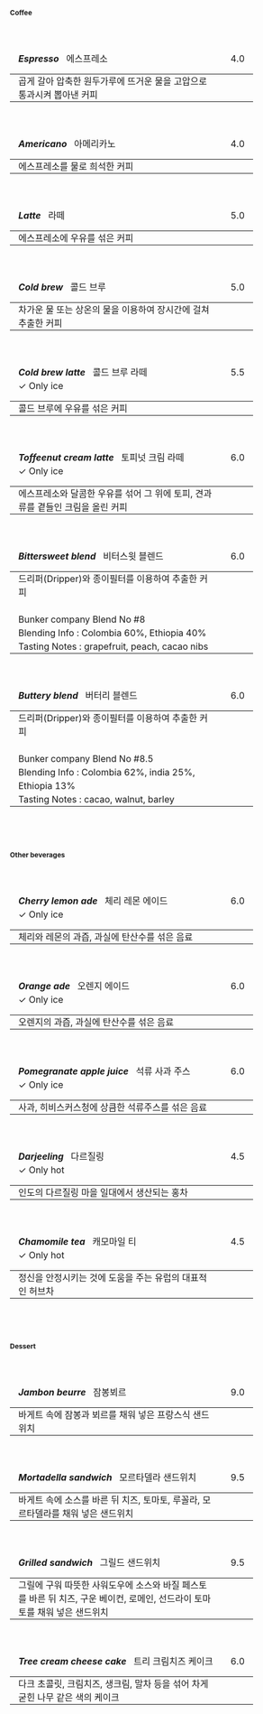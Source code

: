 <style>
  table {
      border-collapse: collapse;
      text-align: left;
      line-height: 1.5;
  }
  table, tr, td {
    border: none;
  }
  table, tr, td, thead, tbody{
    width: 100%;
  }
  table thead th {
      /*text-align: center;*/
      padding: 15px;
      font-weight: normal;
      vertical-align: top;
      border: none;
      /*color: #1b3453;*/
      /*border-top: 2px solid #1b3453;*/
      /*border-bottom: 2px solid;*/
  }
  table tbody th {
      padding: 0px 10px;
      /*font-weight: bold;*/
      vertical-align: top;
      border: none;
      /*border-bottom: 1px solid #ccc;
      background: #f3f6f7;*/
  }
  table td {
      padding: 0px 15px;
      vertical-align: bottom;
      background-color: var(--c-bg);
      /*border-bottom: 1px solid #ccc;*/
  }
  table h2, table h3, table h4, table h5, table h6 {
    display: inline;
  }
  h1, h2 {
    border-bottom: none;
  }
  body {
        font-size: 12px;
  }
</style>
<br/>

#### Coffee
<br/>

|<h5>Espresso</h5> &nbsp; 에스프레소                              |4.0  |
|:---------------------------------------------------------------|----:|
|곱게 갈아 압축한 원두가루에 뜨거운 물을 고압으로 통과시켜 뽑아낸 커피|     |
<br/>

|<h5>Americano</h5> &nbsp; 아메리카노                             |4.0  |
|:---------------------------------------------------------------|----:|
|에스프레소를 물로 희석한 커피                                     |      |
<br/>

|<h5>Latte</h5> &nbsp; 라떼                                      |5.0  |
|:---------------------------------------------------------------|----:|
|에스프레소에 우유를 섞은 커피                                     |     |
<br/>

|<h5>Cold brew</h5> &nbsp; 콜드 브루                              |5.0  |
|:---------------------------------------------------------------|----:|
|차가운 물 또는 상온의 물을 이용하여 장시간에 걸쳐 추출한 커피        |     |
<br/>

|<h5>Cold brew latte</h5> &nbsp; 콜드 브루 라떼<br/>✓ Only ice  |5.5  |
|:---------------------------------------------------------------|----:|
|콜드 브루에 우유를 섞은 커피                                       |     |
<br/>

|<h5>Toffeenut cream latte</h5> &nbsp; 토피넛 크림 라떼<br/>✓ Only ice |6.0  |
|:---------------------------------------------------------------|----:|
|에스프레소와 달콤한 우유를 섞어 그 위에 토피, 견과류를 곁들인 크림을 올린 커피 |     |
<br/>

|<h5>Bittersweet blend</h5> &nbsp; 비터스윗 블렌드                 |6.0  |
|:---------------------------------------------------------------|----:|
|드리퍼(Dripper)와 종이필터를 이용하여 추출한 커피                   |     |
|<br/>Bunker company Blend No #8<br/>Blending Info : Colombia 60%, Ethiopia 40%<br/>Tasting Notes : grapefruit, peach, cacao nibs |     |
<br/>

|<h5>Buttery blend</h5> &nbsp; 버터리 블렌드                      |6.0  |
|:---------------------------------------------------------------|----:|
|드리퍼(Dripper)와 종이필터를 이용하여 추출한 커피                   |     |
|<br/>Bunker company Blend No #8.5<br/>Blending Info : Colombia 62%, india 25%, Ethiopia 13%<br/>Tasting Notes : cacao, walnut, barley |     |
<br/>

<br/>
<br/>

#### Other beverages
<br/>

|<h5>Cherry lemon ade</h5> &nbsp; 체리 레몬 에이드 <br/>✓ Only ice |6.0  |
|:---------------------------------------------------------------|----:|
|체리와 레몬의 과즙, 과실에 탄산수를 섞은 음료                       |     |
<br/>

|<h5>Orange ade</h5> &nbsp; 오렌지 에이드 <br/>✓ Only ice        |6.0  |
|:---------------------------------------------------------------|----:|
|오렌지의 과즙, 과실에 탄산수를 섞은 음료                           |     |
<br/>

|<h5>Pomegranate apple juice</h5> &nbsp; 석류 사과 주스 <br/>✓ Only ice |6.0  |
|:---------------------------------------------------------------|----:|
|사과, 히비스커스청에 상큼한 석류주스를 섞은 음료                        |     |
<br/>

|<h5>Darjeeling</h5> &nbsp; 다르질링 <br/>✓ Only hot            |4.5  |
|:---------------------------------------------------------------|----:|
|인도의 다르질링 마을 일대에서 생산되는 홍차                        |     |
<br/>

|<h5>Chamomile tea</h5> &nbsp; 캐모마일 티 <br/>✓ Only hot       |4.5  |
|:---------------------------------------------------------------|----:|
|정신을 안정시키는 것에 도움을 주는 유럽의 대표적인 허브차            |     |
<br/>

<br/>
<br/>

#### Dessert
<br/>

|<h5>Jambon beurre</h5> &nbsp; 잠봉뵈르                           |9.0  |
|:---------------------------------------------------------------|----:|
|바게트 속에 잠봉과 뵈르를 채워 넣은 프랑스식 샌드위치                |     |
<br/>

|<h5>Mortadella sandwich</h5> &nbsp; 모르타델라 샌드위치           |9.5  |
|:---------------------------------------------------------------|----:|
|바게트 속에 소스를 바른 뒤 치즈, 토마토, 루꼴라, 모르타델라를 채워 넣은 샌드위치 |     |
<br/>

|<h5>Grilled sandwich</h5> &nbsp; 그릴드 샌드위치                 |9.5  |
|:---------------------------------------------------------------|----:|
|그릴에 구워 따뜻한 사워도우에 소스와 바질 페스토를 바른 뒤 치즈, 구운 베이컨, 로메인, 선드라이 토마토를 채워 넣은 샌드위치 |     |
<br/>

|<h5>Tree cream cheese cake</h5> &nbsp; 트리 크림치즈 케이크       |6.0  |
|:---------------------------------------------------------------|----:|
|다크 초콜릿, 크림치즈, 생크림, 말차 등을 섞어 차게 굳힌 나무 같은 색의 케이크 |     |
<br/>
